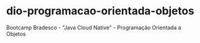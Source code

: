 # dio-programacao-orientada-objetos
Bootcamp Bradesco - "Java Cloud Native" - Programação Orientada a Objetos
